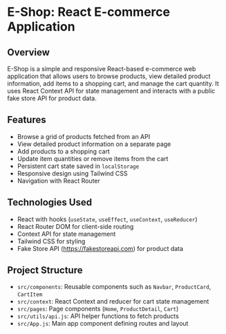 # E-Shop: React E-commerce Application

## Overview

E-Shop is a simple and responsive React-based e-commerce web application that allows users to browse products, view detailed product information, add items to a shopping cart, and manage the cart quantity. It uses React Context API for state management and interacts with a public fake store API for product data.

## Features

- Browse a grid of products fetched from an API
- View detailed product information on a separate page
- Add products to a shopping cart
- Update item quantities or remove items from the cart
- Persistent cart state saved in `localStorage`
- Responsive design using Tailwind CSS
- Navigation with React Router

## Technologies Used

- React with hooks (`useState`, `useEffect`, `useContext`, `useReducer`)
- React Router DOM for client-side routing
- Context API for state management
- Tailwind CSS for styling
- Fake Store API (https://fakestoreapi.com) for product data

## Project Structure

- `src/components`: Reusable components such as `Navbar`, `ProductCard`, `CartItem`
- `src/context`: React Context and reducer for cart state management
- `src/pages`: Page components (`Home`, `ProductDetail`, `Cart`)
- `src/utils/api.js`: API helper functions to fetch products
- `src/App.js`: Main app component defining routes and layout

